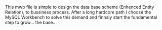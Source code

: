 This mwb file is simple to design the data base scheme (Enhenced Entity
Relation), to bussiness process.
 After a long hardcore path I choose the MySQL Workbench to solve this demand 
and finnaly start the fundamental step to grow... the base...
